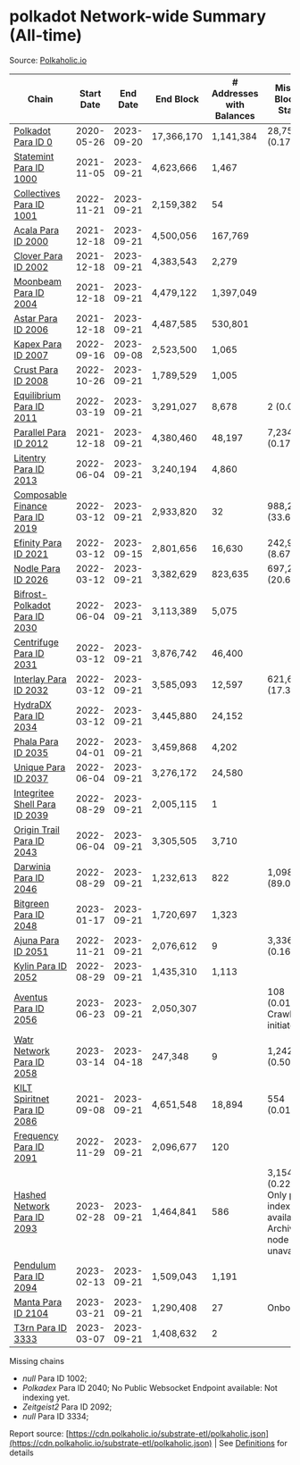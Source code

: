 # polkadot Network-wide Summary (All-time)

Source: [Polkaholic.io](https://polkaholic.io)


| Chain            | Start Date | End Date | End Block | # Addresses with Balances | Missing Blocks / Status |
| ---------------- | ---------- | ---------| --------- | ------------------------- | ----------------------- |
| [Polkadot Para ID 0](/polkadot/0-polkadot) | 2020-05-26 | 2023-09-20 | 17,366,170 |  1,141,384 | 28,752 (0.17%)  |
| [Statemint Para ID 1000](/polkadot/1000-statemint) | 2021-11-05 | 2023-09-21 | 4,623,666 |  1,467 |    |
| [Collectives Para ID 1001](/polkadot/1001-collectives) | 2022-11-21 | 2023-09-21 | 2,159,382 |  54 |    |
| [Acala Para ID 2000](/polkadot/2000-acala) | 2021-12-18 | 2023-09-21 | 4,500,056 |  167,769 |    |
| [Clover Para ID 2002](/polkadot/2002-clover) | 2021-12-18 | 2023-09-21 | 4,383,543 |  2,279 |    |
| [Moonbeam Para ID 2004](/polkadot/2004-moonbeam) | 2021-12-18 | 2023-09-21 | 4,479,122 |  1,397,049 |    |
| [Astar Para ID 2006](/polkadot/2006-astar) | 2021-12-18 | 2023-09-21 | 4,487,585 |  530,801 |    |
| [Kapex Para ID 2007](/polkadot/2007-kapex) | 2022-09-16 | 2023-09-08 | 2,523,500 |  1,065 |    |
| [Crust Para ID 2008](/polkadot/2008-crust) | 2022-10-26 | 2023-09-21 | 1,789,529 |  1,005 |    |
| [Equilibrium Para ID 2011](/polkadot/2011-equilibrium) | 2022-03-19 | 2023-09-21 | 3,291,027 |  8,678 | 2 (0.00%)  |
| [Parallel Para ID 2012](/polkadot/2012-parallel) | 2021-12-18 | 2023-09-21 | 4,380,460 |  48,197 | 7,234 (0.17%)  |
| [Litentry Para ID 2013](/polkadot/2013-litentry) | 2022-06-04 | 2023-09-21 | 3,240,194 |  4,860 |    |
| [Composable Finance Para ID 2019](/polkadot/2019-composable) | 2022-03-12 | 2023-09-21 | 2,933,820 |  32 | 988,228 (33.68%)  |
| [Efinity Para ID 2021](/polkadot/2021-efinity) | 2022-03-12 | 2023-09-15 | 2,801,656 |  16,630 | 242,949 (8.67%)  |
| [Nodle Para ID 2026](/polkadot/2026-nodle) | 2022-03-12 | 2023-09-21 | 3,382,629 |  823,635 | 697,249 (20.61%)  |
| [Bifrost-Polkadot Para ID 2030](/polkadot/2030-bifrost-dot) | 2022-06-04 | 2023-09-21 | 3,113,389 |  5,075 |    |
| [Centrifuge Para ID 2031](/polkadot/2031-centrifuge) | 2022-03-12 | 2023-09-21 | 3,876,742 |  46,400 |    |
| [Interlay Para ID 2032](/polkadot/2032-interlay) | 2022-03-12 | 2023-09-21 | 3,585,093 |  12,597 | 621,626 (17.34%)  |
| [HydraDX Para ID 2034](/polkadot/2034-hydradx) | 2022-03-12 | 2023-09-21 | 3,445,880 |  24,152 |    |
| [Phala Para ID 2035](/polkadot/2035-phala) | 2022-04-01 | 2023-09-21 | 3,459,868 |  4,202 |    |
| [Unique Para ID 2037](/polkadot/2037-unique) | 2022-06-04 | 2023-09-21 | 3,276,172 |  24,580 |    |
| [Integritee Shell Para ID 2039](/polkadot/2039-integritee-shell) | 2022-08-29 | 2023-09-21 | 2,005,115 |  1 |    |
| [Origin Trail Para ID 2043](/polkadot/2043-origintrail) | 2022-06-04 | 2023-09-21 | 3,305,505 |  3,710 |    |
| [Darwinia Para ID 2046](/polkadot/2046-darwinia) | 2022-08-29 | 2023-09-21 | 1,232,613 |  822 | 1,098,047 (89.08%)  |
| [Bitgreen Para ID 2048](/polkadot/2048-bitgreen) | 2023-01-17 | 2023-09-21 | 1,720,697 |  1,323 |    |
| [Ajuna Para ID 2051](/polkadot/2051-ajuna) | 2022-11-21 | 2023-09-21 | 2,076,612 |  9 | 3,336 (0.16%)  |
| [Kylin Para ID 2052](/polkadot/2052-kylin) | 2022-08-29 | 2023-09-21 | 1,435,310 |  1,113 |    |
| [Aventus Para ID 2056](/polkadot/2056-aventus) | 2023-06-23 | 2023-09-21 | 2,050,307 |   | 108 (0.01%) Crawling initiated |
| [Watr Network Para ID 2058](/polkadot/2058-watr) | 2023-03-14 | 2023-04-18 | 247,348 |  9 | 1,242 (0.50%)  |
| [KILT Spiritnet Para ID 2086](/polkadot/2086-kilt) | 2021-09-08 | 2023-09-21 | 4,651,548 |  18,894 | 554 (0.01%)  |
| [Frequency Para ID 2091](/polkadot/2091-frequency) | 2022-11-29 | 2023-09-21 | 2,096,677 |  120 |    |
| [Hashed Network Para ID 2093](/polkadot/2093-hashed) | 2023-02-28 | 2023-09-21 | 1,464,841 |  586 | 3,154 (0.22%) Only partial index available: Archive node unavailable |
| [Pendulum Para ID 2094](/polkadot/2094-pendulum) | 2023-02-13 | 2023-09-21 | 1,509,043 |  1,191 |    |
| [Manta Para ID 2104](/polkadot/2104-manta) | 2023-03-21 | 2023-09-21 | 1,290,408 |  27 |   Onboarding |
| [T3rn Para ID 3333](/polkadot/3333-t3rn) | 2023-03-07 | 2023-09-21 | 1,408,632 |  2 |    |

Missing chains


* *null* Para ID 1002; 
* *Polkadex* Para ID 2040; No Public Websocket Endpoint available: Not indexing yet.
* *Zeitgeist2* Para ID 2092; 
* *null* Para ID 3334; 

Report source: [https://cdn.polkaholic.io/substrate-etl/polkaholic.json](https://cdn.polkaholic.io/substrate-etl/polkaholic.json) | See [Definitions](/DEFINITIONS.md) for details
